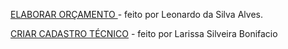 
[ELABORAR ORÇAMENTO ](https://github.com/leosilvaalves/Projeto---Desenvolvimento-de-Sistemas-II/files/3104936/Casos.de.Uso-.Orcamento.docx)- feito por Leonardo da Silva Alves.

[CRIAR CADASTRO TÉCNICO](https://github.com/leosilvaalves/Projeto---Desenvolvimento-de-Sistemas-II/files/3101901/Caso.de.uso.CRIAR.CADASTRO.TECNICO.docx) - feito por Larissa Silveira Bonifacio 
